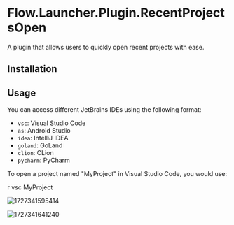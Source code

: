# Flow.Launcher.Plugin.RecentProjectsOpen

A plugin that allows users to quickly open recent projects with ease.

## Installation

## Usage

You can access different JetBrains IDEs using the following format:

- `vsc`: Visual Studio Code
- `as`: Android Studio
- `idea`: IntelliJ IDEA
- `goland`: GoLand
- `clion`: CLion
- `pycharm`: PyCharm

To open a project named "MyProject" in Visual Studio Code, you would use:

r vsc MyProject

![1727341595414](image/README/1727341595414.png)

![1727341641240](image/README/1727341641240.png)
